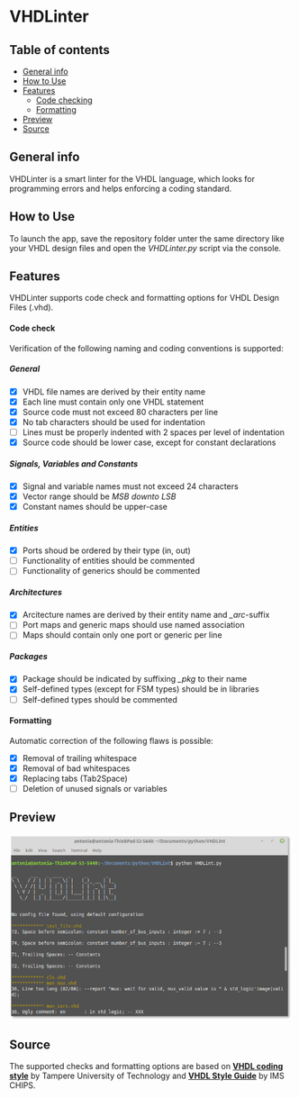 # VHDLinter

## Table of contents
* [General info](#general-info)
* [How to Use](#setup)
* [Features](#features)
    * [Code checking](#checking)
    * [Formatting](#formatting)
* [Preview](#preview)
* [Source](#source)

## General info
VHDLinter is a smart linter for the VHDL language, which looks for programming errors and helps enforcing a coding standard.

## How to Use
To launch the app, save the repository folder unter the same directory like your VHDL design files and open the *VHDLinter.py* script via the console.

## Features
VHDLinter supports code check and formatting options for VHDL Design Files (.vhd).<br />

#### Code check
Verification of the following naming and coding conventions is supported:
##### General
- [x] VHDL file names are derived by their entity name
- [x] Each line must contain only one VHDL statement
- [x] Source code must not exceed 80 characters per line
- [x] No tab characters should be used for indentation
- [ ] Lines must be properly indented with 2 spaces per level of indentation
- [x] Source code should be lower case, except for constant declarations

##### Signals, Variables and Constants
- [x] Signal and variable names must not exceed 24 characters
- [x] Vector range should be *MSB downto LSB*
- [x] Constant names should be upper-case

##### Entities
- [x] Ports shoud be ordered by their type (in, out)
- [ ] Functionality of entities should be commented
- [ ] Functionality of generics should be commented

##### Architectures
- [x] Arcitecture names are derived by their entity name and *_arc*-suffix
- [ ] Port maps and generic maps should use named association
- [ ] Maps should contain only one port or generic per line

##### Packages
- [x] Package should be indicated by suffixing *_pkg* to their name
- [X] Self-defined types (except for FSM types) should be in libraries
- [ ] Self-defined types should be commented

#### Formatting
Automatic correction of the following flaws is possible:
- [x] Removal of trailing whitespace
- [x] Removal of bad whitespaces
- [x] Replacing tabs (Tab2Space)
- [ ] Deletion of unused signals or variables

## Preview
<img src="images/preview.png" width="500">

## Source
The supported checks and formatting options are based on [**VHDL coding style**](http://www.tkt.cs.tut.fi/kurssit/1212/S08/Harjoitukset/vhdl_coding.html) by Tampere University of Technology and [**VHDL Style Guide**](https://www.ims-chips.de/content/pdftext/VHDL_Style_Guide.pdf) by IMS CHIPS.
